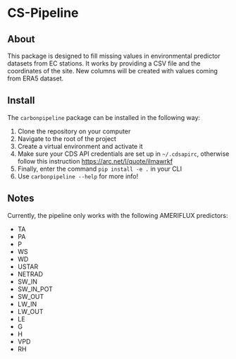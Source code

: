 # CS-Pipeline

## About
This package is designed to fill missing values in environmental predictor datasets from EC stations. It works by providing a CSV file and the coordinates of the site. New columns will be created with values coming from ERA5 dataset.

## Install
The `carbonpipeline` package can be installed in the following way:
1. Clone the repository on your computer
2. Navigate to the root of the project
3. Create a virtual environment and activate it
4. Make sure your CDS API credentials are set up in `~/.cdsapirc`, otherwise follow this instruction https://arc.net/l/quote/ilmawrkf
3. Finally, enter the command `pip install -e .` in your CLI
4. Use `carbonpipeline --help` for more info!

## Notes
Currently, the pipeline only works with the following AMERIFLUX predictors: 
- TA 
- PA 
- P 
- WS 
- WD 
- USTAR 
- NETRAD 
- SW_IN 
- SW_IN_POT 
- SW_OUT 
- LW_IN 
- LW_OUT 
- LE 
- G 
- H 
- VPD 
- RH